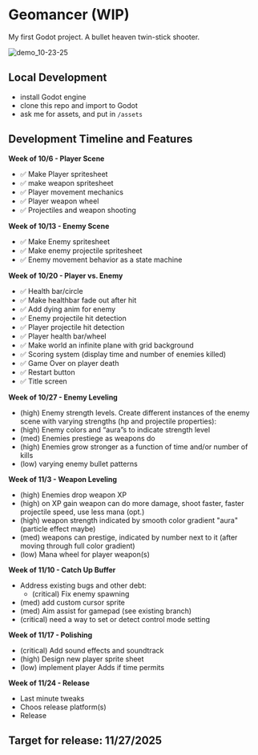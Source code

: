 # Geomancer (WIP)

My first Godot project. A bullet heaven twin-stick shooter.

![demo_10-23-25](https://github.com/user-attachments/assets/e7d283c6-c3a0-4561-9495-10b688a69f55)

## Local Development
- install Godot engine
- clone this repo and import to Godot
- ask me for assets, and put in `/assets`

## Development Timeline and Features

**Week of 10/6 - Player Scene**
- ✅ Make Player spritesheet
- ✅ make weapon spritesheet
- ✅ Player movement mechanics
- ✅ Player weapon wheel
- ✅ Projectiles and weapon shooting

**Week of 10/13 - Enemy Scene**
- ✅ Make Enemy spritesheet
- ✅ Make enemy projectile spritesheet
- ✅ Enemy movement behavior as a state machine

**Week of 10/20 - Player vs. Enemy**
- ✅ Health bar/circle
- ✅ Make healthbar fade out after hit
- ✅ Add dying anim for enemy
- ✅ Enemy projectile hit detection
- ✅ Player projectile hit detection
- ✅ Player health bar/wheel
- ✅ Make world an infinite plane with grid background
- ✅ Scoring system (display time and number of enemies killed)
- ✅ Game Over on player death
- ✅ Restart button
- ✅ Title screen

**Week of 10/27 - Enemy Leveling**
- (high) Enemy strength levels. Create different instances of the enemy scene with varying strengths (hp and projectile properties):
- (high) Enemy colors and “aura”s to indicate strength level
- (med) Enemies prestiege  as weapons do
- (high) Enemies grow stronger as a function of time and/or number of kills
- (low) varying enemy bullet patterns

**Week of 11/3 - Weapon Leveling**
- (high) Enemies drop weapon XP
- (high) on XP gain weapon can do more damage, shoot faster, faster projectile speed, use less mana (opt.)
- (high) weapon strength indicated by smooth color gradient "aura" (particle effect maybe)
- (med) weapons can prestige, indicated by number next to it (after moving through full color gradient)
- (low) Mana wheel for player weapon(s)

**Week of 11/10 - Catch Up Buffer**
- Address existing bugs and other debt:
	- (critical) Fix enemy spawning
- (med) add custom cursor sprite
- (med) Aim assist for gamepad (see existing branch)
- (critical) need a way to set or detect control mode setting

**Week of 11/17 - Polishing**
- (critical) Add sound effects and soundtrack
- (high) Design new player sprite sheet
- (low) implement player Adds if time permits

**Week of 11/24 - Release**
- Last minute tweaks
- Choos release platform(s)
- Release

## Target for release: 11/27/2025
